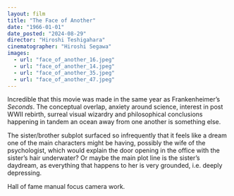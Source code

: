 ```yaml
---
layout: film
title: "The Face of Another"
date: "1966-01-01"
date_posted: "2024-08-29"
director: "Hiroshi Teshigahara"
cinematographer: "Hiroshi Segawa"
images:
  - url: "face_of_another_16.jpeg"
  - url: "face_of_another_14.jpeg"
  - url: "face_of_another_35.jpeg"
  - url: "face_of_another_47.jpeg"
---
```


Incredible that this movie was made in the same year as Frankenheimer’s *Seconds*. The conceptual overlap, anxiety around science, interest in post WWII rebirth, surreal visual wizardry and philosophical conclusions happening in tandem an ocean away from one another is something else.

The sister/brother subplot surfaced so infrequently that it feels like a dream one of the main characters might be having, possibly the wife of the psychologist, which would explain the door opening in the office with the sister’s hair underwater? Or maybe the main plot line is the sister’s daydream, as everything that happens to her is very grounded, i.e. deeply depressing.

Hall of fame manual focus camera work.